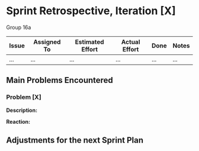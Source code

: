 # Sprint Retrospective, Iteration [X]
Group 16a

|**Issue**|**Assigned To**|**Estimated Effort**|**Actual Effort**|**Done**|**Notes**
|-------|-------|-------|-------|-------|-------|
|...|...|...|...|...|...|

## Main Problems Encountered

### Problem [X]

**Description:** 

**Reaction:** 

## Adjustments for the next Sprint Plan
